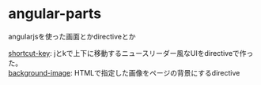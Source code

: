 angular-parts
==================

angularjsを使った画面とかdirectiveとか

[shortcut-key](http://grapswiz.com/angular-parts/shortcut-key/): jとkで上下に移動するニュースリーダー風なUIをdirectiveで作った。  
[background-image](http://grapswiz.com/angular-parts/background-image/): HTMLで指定した画像をページの背景にするdirective